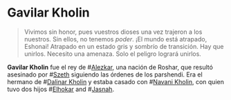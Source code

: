 # Gavilar Kholin

> Vivimos sin honor, pues vuestros dioses una vez trajeron a los nuestros. Sin ellos, no tenemos _poder_. ¡El mundo está atrapado, Eshonai! Atrapado en un estado gris y sombrío de transición. Hay que unirlos. Necesito una amenaza. Solo el peligro logrará unirlos.

**Gavilar Kholin** fue el rey de #[Alezkar](locations/alethkar), una nación de Roshar, que resultó asesinado por #[Szeth](characters/szeth) siguiendo las órdenes de los parshendi. Era el hermano de #[Dalinar Kholin](characters/dalinar) y estaba casado con #[Navani Kholin](characters/navani), con quien tuvo dos hijos #[Elhokar](characters/elhokar) and #[Jasnah](characters/jasnah).
